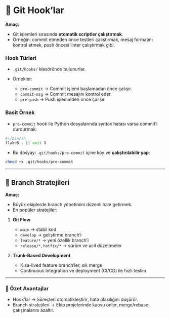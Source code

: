 # 🔎 Git Hook’lar

**Amaç:**

* Git işlemleri sırasında **otomatik scriptler çalıştırmak**.
* Örneğin: commit etmeden önce testleri çalıştırmak, mesaj formatını kontrol etmek, push öncesi linter çalıştırmak gibi.

### Hook Türleri

* `.git/hooks/` klasöründe bulunurlar.
* Örnekler:

  * `pre-commit` → Commit işlemi başlamadan önce çalışır.
  * `commit-msg` → Commit mesajını kontrol eder.
  * `pre-push` → Push işleminden önce çalışır.

### Basit Örnek

* `pre-commit` hook ile Python dosyalarında syntax hatası varsa commit’i durdurmak:

```bash
#!/bin/sh
flake8 . || exit 1
```

* Bu dosyayı `.git/hooks/pre-commit` içine koy ve **çalıştırılabilir yap**:

```bash
chmod +x .git/hooks/pre-commit
```

---

## 🔎 Branch Stratejileri

**Amaç:**

* Büyük ekiplerde branch yönetimini düzenli hale getirmek.
* En popüler stratejiler:

1. **Git Flow**

   * `main` → stabil kod
   * `develop` → geliştirme branch’i
   * `feature/*` → yeni özellik branch’i
   * `release/*`, `hotfix/*` → sürüm ve acil düzeltmeler

2. **Trunk-Based Development**

   * Kısa-lived feature branch’ler, sık merge
   * Continuous Integration ve deployment (CI/CD) ile hızlı teslim

---

### 🔑 Özet Avantajlar

* Hook’lar → Süreçleri otomatikleştirir, hata olasılığını düşürür.
* Branch stratejileri → Ekip projelerinde kaosu önler, merge/rebase çatışmalarını azaltır.
